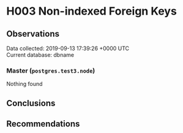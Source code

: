 # H003 Non-indexed Foreign Keys #

## Observations ##
Data collected: 2019-09-13 17:39:26 +0000 UTC  
Current database: dbname  


### Master (`postgres.test3.node`) ###



Nothing found



## Conclusions ##


## Recommendations ##

